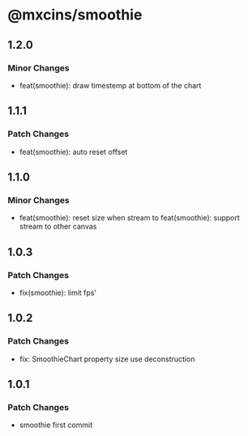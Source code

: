 # @mxcins/smoothie

## 1.2.0

### Minor Changes

- feat(smoothie): draw timestemp at bottom of the chart

## 1.1.1

### Patch Changes

- feat(smoothie): auto reset offset

## 1.1.0

### Minor Changes

- feat(smoothie): reset size when stream to
  feat(smoothie): support stream to other canvas

## 1.0.3

### Patch Changes

- fix(smoothie): limit fps'

## 1.0.2

### Patch Changes

- fix: SmoothieChart property size use deconstruction

## 1.0.1

### Patch Changes

- smoothie first commit
